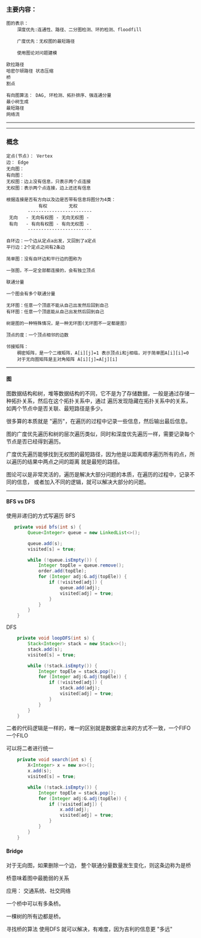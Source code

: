### 主要内容：

    图的表示：
        深度优先:连通性、路径、二分图检测、环的检测、floodfill
        
        广度优先：无权图的最短路径
        
        使用图论对问题建模
        
    欧拉路径
    哈密尔顿路径 状态压缩
    桥
    割点
    
    有向图算法： DAG, 环检测、拓扑排序、强连通分量
    最小树生成
    最短路径
    网络流    
----
----
### 概念
    定点(节点)： Vertex
    边： Edge
    无向图：
    有向图：
    无权图：边上没有信息，只表示两个点连接
    无权图：表示两个点连接，边上还还有信息
    
    根据连接是否有方向以及边是否带有信息将图分为4类：
                有权        无权
            ------------------------
     无向   - 无向有权图 - 无向无权图 -   
     有向   - 有向有权图 - 有向无权图 - 
            ------------------------  
            
    自环边：一个边从定点a出发，又回到了a定点
    平行边：2个定点之间有2条边
    
    简单图：没有自环边和平行边的图称为
    
    一张图，不一定全部都连接的，会有独立顶点
    
    联通分量
    
    一个图会有多个联通分量
    
    无环图：任意一个顶底不能从自己出发然后回到自己
    有环图：任意一个顶底能从自己出发然后回到自己
    
    树是图的一种特殊情况，是一种无环图(无环图不一定都是图)
    
    顶点的度：一个顶点相邻的边数
    
    邻接矩阵：
        稠密矩阵，是一个二维矩阵，A[i][j]=1 表示顶点i和j相临，对于简单图A[i][i]=0
        对于无向图矩阵是主对角矩阵 A[i][j]=A[j][i]
---
#### 图
图数据结构和树，堆等数据结构的不同，它不是为了存储数据，一般是通过存储一种拓扑关系，然后在这个拓扑关系中，通过
遍历发现隐藏在拓扑关系中的关系，如两个节点中是否关联、最短路径是多少。

很多算的本质就是 "遍历"，在遍历的过程中记录一些信息，然后输出最后信息。

图的广度优先遍历和树的层次遍历类似，同时和深度优先遍历一样，需要记录每个节点是否已经得到遍历。

广度优先遍历能够找到无权图的最短路径，因为他是以距离顺序遍历所有的点，所以遍历的结果中两点之间的距离
就是最短的路径。

图论可以是非常灵活的，遍历是解决大部分问题的本质，在遍历的过程中，记录不同的信息，
或者加入不同的逻辑，就可以解决大部分的问题。

---
#### BFS vs  DFS
使用非递归的方式写遍历
BFS
```java
   private void bfs(int s) {
        Queue<Integer> queue = new LinkedList<>();

        queue.add(s);
        visited[s] = true;

        while (!queue.isEmpty()) {
            Integer topEle = queue.remove();
            order.add(topEle);
            for (Integer adj:G.adj(topEle)) {
                if (!visited[adj]) {
                    queue.add(adj);
                    visited[adj] = true;
                }
            }
        }
    }
```

DFS
```java
    private void loopDFS(int s) {
        Stack<Integer> stack = new Stack<>();
        stack.add(s);
        visited[s] = true;

        while (!stack.isEmpty()) {
            Integer topEle = stack.pop();
            for (Integer adj:G.adj(topEle)) {
                if (!visited[adj]) {
                    stack.add(adj);
                    visited[adj] = true;
                }
            }
        }
    }
```

二者的代码逻辑是一样的，唯一的区别就是数据拿出来的方式不一致，一个FIFO一个FILO

可以将二者进行统一
```java
    private void search(int s) {
        X<Integer> x = new x<>();
        x.add(s);
        visited[s] = true;

        while (!stack.isEmpty()) {
            Integer topEle = stack.pop();
            for (Integer adj:G.adj(topEle)) {
                if (!visited[adj]) {
                    x.add(adj);
                    visited[adj] = true;
                }
            }
        }
    }

```
    
#### Bridge
对于无向图，如果删除一个边，
整个联通分量数量发生变化，则这条边称为是桥

桥意味着图中最脆弱的关系

应用：
    交通系统、社交网络
    
一个桥中可以有多条桥。

一棵树的所有边都是桥。

寻找桥的算法
    使用DFS 就可以解决，有难度，因为吉利的信息更 "多远"

    

    